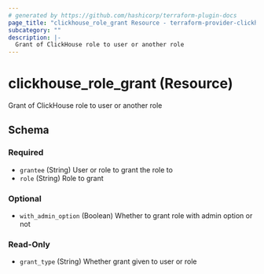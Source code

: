```yaml
---
# generated by https://github.com/hashicorp/terraform-plugin-docs
page_title: "clickhouse_role_grant Resource - terraform-provider-clickhouse"
subcategory: ""
description: |-
  Grant of ClickHouse role to user or another role
---
```


# clickhouse_role_grant (Resource)

Grant of ClickHouse role to user or another role



<!-- schema generated by tfplugindocs -->
## Schema

### Required

- `grantee` (String) User or role to grant the role to
- `role` (String) Role to grant

### Optional

- `with_admin_option` (Boolean) Whether to grant role with admin option or not

### Read-Only

- `grant_type` (String) Whether grant given to user or role
